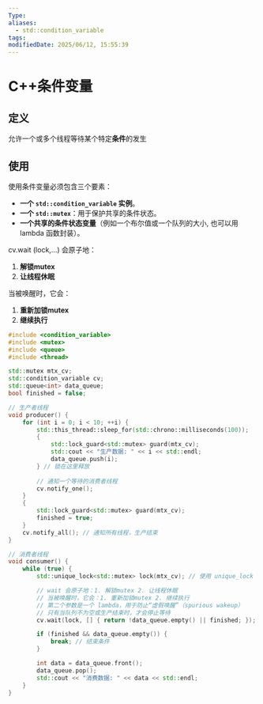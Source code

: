 ```yaml
---
Type: 
aliases:
  - std::condition_variable
tags: 
modifiedDate: 2025/06/12, 15:55:39
---
```


# C++条件变量

## 定义

允许一个或多个线程等待某个特定**条件**的发生

## 使用

使用条件变量必须包含三个要素：
- **一个 `std::condition_variable` 实例**。
- **一个 `std::mutex`**：用于保护共享的条件状态。
- **一个共享的条件状态变量**（例如一个布尔值或一个队列的大小, 也可以用 lambda 函数封装）。

cv.wait (lock,...) 会原子地：
1. **解锁mutex** 
2. **让线程休眠**

当被唤醒时，它会：
1. **重新加锁mutex** 
2. **继续执行**

```cpp
#include <condition_variable>
#include <mutex>
#include <queue>
#include <thread>

std::mutex mtx_cv;
std::condition_variable cv;
std::queue<int> data_queue;
bool finished = false;

// 生产者线程
void producer() {
    for (int i = 0; i < 10; ++i) {
        std::this_thread::sleep_for(std::chrono::milliseconds(100));
        {
            std::lock_guard<std::mutex> guard(mtx_cv);
            std::cout << "生产数据: " << i << std::endl;
            data_queue.push(i);
        } // 锁在这里释放
        
        // 通知一个等待的消费者线程
        cv.notify_one(); 
    }
    {
        std::lock_guard<std::mutex> guard(mtx_cv);
        finished = true;
    }
    cv.notify_all(); // 通知所有线程，生产结束
}

// 消费者线程
void consumer() {
    while (true) {
        std::unique_lock<std::mutex> lock(mtx_cv); // 使用 unique_lock

        // wait 会原子地：1. 解锁mutex 2. 让线程休眠
        // 当被唤醒时，它会：1. 重新加锁mutex 2. 继续执行
        // 第二个参数是一个 lambda，用于防止“虚假唤醒”（spurious wakeup）
        // 只有当队列不为空或生产结束时，才会停止等待
        cv.wait(lock, [] { return !data_queue.empty() || finished; });

        if (finished && data_queue.empty()) {
            break; // 结束条件
        }

        int data = data_queue.front();
        data_queue.pop();
        std::cout << "消费数据: " << data << std::endl;
    }
}
```
